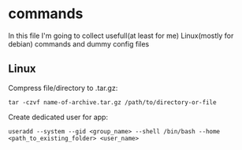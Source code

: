 # commands
 In this file I'm going to collect usefull(at least for me) Linux(mostly for debian) commands and dummy config files
 
## Linux
 Compress file/directory to .tar.gz:
 ```
 tar -czvf name-of-archive.tar.gz /path/to/directory-or-file
 ```

 Create dedicated user for app:
 ```
 useradd --system --gid <group_name> --shell /bin/bash --home <path_to_existing_folder> <user_name>
 ```
